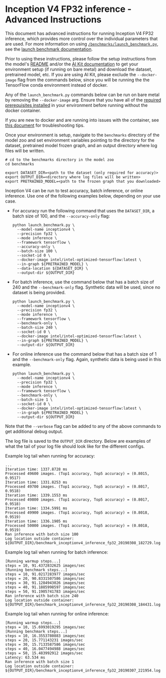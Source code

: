 <!--- 0. Title -->
<!-- This document is auto-generated using markdown fragments and the model-builder -->
<!-- To make changes to this doc, please change the fragments instead of modifying this doc directly -->
# Inception V4 FP32 inference - Advanced Instructions

<!-- 10. Description -->
This document has advanced instructions for running Inception V4 FP32
inference, which provides more control over the individual parameters that
are used. For more information on using [`/benchmarks/launch_benchmark.py`](/benchmarks/launch_benchmark.py),
see the [launch benchmark documentation](/docs/general/tensorflow/LaunchBenchmark.md).

Prior to using these instructions, please follow the setup instructions from
the model's [README](README.md) and/or the
[AI Kit documentation](/docs/general/tensorflow/AIKit.md) to get your environment
setup (if running on bare metal) and download the dataset, pretrained model, etc.
If you are using AI Kit, please exclude the `--docker-image` flag from the
commands below, since you will be running the the TensorFlow conda environment
instead of docker.

<!-- 55. Docker arg -->
Any of the `launch_benchmark.py` commands below can be run on bare metal by
removing the `--docker-image` arg. Ensure that you have all of the
[required prerequisites installed](README.md#run-the-model) in your environment
before running without the docker container.

If you are new to docker and are running into issues with the container,
see [this document](/docs/general/docker.md) for troubleshooting tips.

<!-- 50. Launch benchmark instructions -->
Once your environment is setup, navigate to the `benchmarks` directory of
the model zoo and set environment variables pointing to the directory for the
dataset, pretrained model frozen graph, and an output directory where log
files will be written.

```
# cd to the benchmarks directory in the model zoo
cd benchmarks

export DATASET_DIR=<path to the dataset (only required for accuracy)>
export OUTPUT_DIR=<directory where log files will be written>
export PRETRAINED_MODEL=<path to the frozen graph that you downloaded>
```

Inception V4 can be run to test accuracy, batch inference, or online inference.
Use one of the following examples below, depending on your use case.

* For accuracy run the following command that uses the `DATASET_DIR`, a batch
  size of 100, and the `--accuracy-only` flag:
  ```
  python launch_benchmark.py \
    --model-name inceptionv4 \
    --precision fp32 \
    --mode inference \
    --framework tensorflow \
    --accuracy-only \
    --batch-size 100 \
    --socket-id 0 \
    --docker-image intel/intel-optimized-tensorflow:latest \
    --in-graph ${PRETRAINED_MODEL} \
    --data-location ${DATASET_DIR} \
    --output-dir ${OUTPUT_DIR}
  ```

 * For batch inference, use the command below that has a batch size of 240
   and the `--benchmark-only` flag. Synthetic data will be used, since no
   dataset is being provided.
   ```
   python launch_benchmark.py \
     --model-name inceptionv4 \
     --precision fp32 \
     --mode inference \
     --framework tensorflow \
     --benchmark-only \
     --batch-size 240 \
     --socket-id 0 \
     --docker-image intel/intel-optimized-tensorflow:latest \
     --in-graph ${PRETRAINED_MODEL} \
     --output-dir ${OUTPUT_DIR}
   ```

* For online inference use the command below that has a batch size of 1 and
  the `--benchmark-only` flag. Again, synthetic data is being used in this
  example.
  ```
  python launch_benchmark.py \
    --model-name inceptionv4 \
    --precision fp32 \
    --mode inference \
    --framework tensorflow \
    --benchmark-only \
    --batch-size 1 \
    --socket-id 0 \
    --docker-image intel/intel-optimized-tensorflow:latest \
    --in-graph ${PRETRAINED_MODEL} \
    --output-dir ${OUTPUT_DIR}
  ```

Note that the `--verbose` flag can be added to any of the above commands
to get additional debug output.

The log file is saved to the `OUTPUT_DIR` directory. Below are examples of
what the tail of your log file should look like for the different configs.

Example log tail when running for accuracy:
```
...
Iteration time: 1337.8728 ms
Processed 49600 images. (Top1 accuracy, Top5 accuracy) = (0.8015, 0.9517)
Iteration time: 1331.8253 ms
Processed 49700 images. (Top1 accuracy, Top5 accuracy) = (0.8017, 0.9518)
Iteration time: 1339.1553 ms
Processed 49800 images. (Top1 accuracy, Top5 accuracy) = (0.8017, 0.9518)
Iteration time: 1334.5991 ms
Processed 49900 images. (Top1 accuracy, Top5 accuracy) = (0.8018, 0.9519)
Iteration time: 1336.1905 ms
Processed 50000 images. (Top1 accuracy, Top5 accuracy) = (0.8018, 0.9519)
Ran inference with batch size 100
Log location outside container: ${OUTPUT_DIR}/benchmark_inceptionv4_inference_fp32_20190308_182729.log
```

Example log tail when running for batch inference:
```
[Running warmup steps...]
steps = 10, 91.4372832625 images/sec
[Running benchmark steps...]
steps = 10, 91.0217283977 images/sec
steps = 20, 90.8331507586 images/sec
steps = 30, 91.1284943026 images/sec
steps = 40, 91.1885998597 images/sec
steps = 50, 91.1905741783 images/sec
Ran inference with batch size 240
Log location outside container: ${OUTPUT_DIR}/benchmark_inceptionv4_inference_fp32_20190308_184431.log
```

Example log tail when running for online inference:
```
[Running warmup steps...]
steps = 10, 15.6993019295 images/sec
[Running benchmark steps...]
steps = 10, 16.3553780883 images/sec
steps = 20, 15.771143231 images/sec
steps = 30, 15.7133587586 images/sec
steps = 40, 16.0477494988 images/sec
steps = 50, 15.483992912 images/sec
Latency: 63.534 ms
Ran inference with batch size 1
Log location outside container: ${OUTPUT_DIR}/benchmark_inceptionv4_inference_fp32_20190307_221954.log
```

